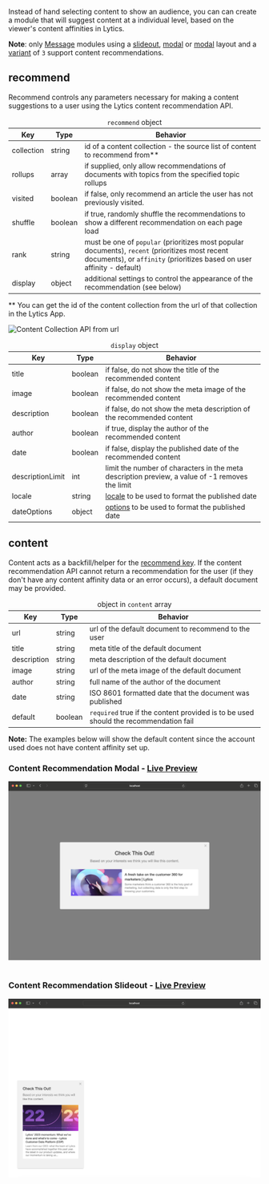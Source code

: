 Instead of hand selecting content to show an audience, you can can create a module that will suggest content at a individual level, based on the viewer's content affinities in Lytics.

**Note**: only [Message](/types/message) modules using a [slideout](/layouts/slideout), [modal](/layouts/modal) or [modal](/layouts/inline) layout and a [variant](/layouts/modal#variant) of `3` support content recommendations.

## recommend

Recommend controls any parameters necessary for making a content suggestions to a user using the Lytics content recommendation API.


<table>
  <thead>
    <tr>
      <td colspan="3" align="center"><code>recommend</code> object</td>
    </tr>
    <tr>
      <th>Key</th>
      <th>Type</th>
      <th>Behavior</th>
    </tr>
  </thead>

  <tr>
    <td>collection</td>
    <td>string</td>
    <td>id of a content collection - the source list of content to recommend from**</td>
  </tr>

  <tr>
    <td>rollups</td>
    <td>array</td>
    <td>if supplied, only allow recommendations of documents with topics from the specified topic rollups</td>
  </tr>

  <tr>
    <td>visited</td>
    <td>boolean</td>
    <td>if false, only recommend an article the user has not previously visited.</td>
  </tr>

  <tr>
    <td>shuffle</td>
    <td>boolean</td>
    <td>if true, randomly shuffle the recommendations to show a different recommendation on each page load</td>
  </tr>

  <tr>
    <td>rank</td>
    <td>string</td>
    <td>must be one of <code>popular</code> (prioritizes most popular documents), <code>recent</code> (prioritizes most recent documents), or <code>affinity</code> (prioritizes based on user affinity - default)</td>
  </tr>

  <tr>
    <td>display</td>
    <td>object</td>
    <td>additional settings to control the appearance of the recommendation (see below)</td>
  </tr>

</table>

** You can get the id of the content collection from the url of that collection in the Lytics App.

<img class="full" src="../assets/content_collection_id.jpg" alt="Content Collection API from url">

<table>
  <thead>
    <tr>
      <td colspan="3" align="center"><code>display</code> object</td>
    </tr>
    <tr>
      <th>Key</th>
      <th>Type</th>
      <th>Behavior</th>
    </tr>
  </thead>

  <tr>
    <td>title</td>
    <td>boolean</td>
    <td>if false, do not show the title of the recommended content</td>
  </tr>

  <tr>
    <td>image</td>
    <td>boolean</td>
    <td>if false, do not show the meta image of the recommended content</td>
  </tr>

  <tr>
    <td>description</td>
    <td>boolean</td>
    <td>if false, do not show the meta description of the recommended content</td>
  </tr>

  <tr>
    <td>author</td>
    <td>boolean</td>
    <td>if true, display the author of the recommended content</td>
  </tr>

  <tr>
    <td>date</td>
    <td>boolean</td>
    <td>if false, display the published date of the recommended content</td>
  </tr>

  <tr>
    <td>descriptionLimit</td>
    <td>int</td>
    <td>limit the number of characters in the meta description preview, a value of -1 removes the limit</td>
  </tr>

  <tr>
    <td>locale</td>
    <td>string</td>
    <td><a href="https://developer.mozilla.org/en-US/docs/Web/JavaScript/Reference/Global_Objects/Date/toLocaleDateString#Using_locales">locale</a> to be used to format the published date</td>
  </tr>

  <tr>
    <td>dateOptions</td>
    <td>object</td>
    <td><a href="https://developer.mozilla.org/en-US/docs/Web/JavaScript/Reference/Global_Objects/Date/toLocaleDateString#Using_options">options</a> to be used to format the published date</td>
  </tr>
</table>


## content

Content acts as a backfill/helper for the [recommend key](#recommend). If the content recommendation API cannot return a recommendation for the user (if they don't have any content affinity data or an error occurs), a default document may be provided.

<table>
  <thead>
    <tr>
      <td colspan="3" align="center">object in <code>content</code> array</td>
    </tr>
    <tr>
      <th>Key</th>
      <th>Type</th>
      <th>Behavior</th>
    </tr>
  </thead>

  <tr>
    <td>url</td>
    <td>string</td>
    <td>url of the default document to recommend to the user</td>
  </tr>
  <tr>
    <td>title</td>
    <td>string</td>
    <td>meta title of the default document</td>
  </tr>
  <tr>
    <td>description</td>
    <td>string</td>
    <td>meta description of the default document</td>
  </tr>
  <tr>
    <td>image</td>
    <td>string</td>
    <td>url of the meta image of the default document</td>
  </tr>
  <tr>
    <td>author</td>
    <td>string</td>
    <td>full name of the author of the document</td>
  </tr>
  <tr>
    <td>date</td>
    <td>string</td>
    <td>ISO 8601 formatted date that the document was published</td>
  </tr>
  <tr>
    <td>default</td>
    <td>boolean</td>
    <td><code>required</code> true if the content provided is to be used should the recommendation fail</td>
  </tr>
</table>

**Note:** The examples below will show the default content since the account used does not have content affinity set up.

<h3>Content Recommendation Modal - <a href="../examples/preview/layouts/modal/contentRecommend.html" target="_blank">Live Preview</a></h3>

![Content Recommendation Modal Module](examples/img/layouts/modal/contentRecommend.png)

<pre data-src="../examples/src/layouts/modal/contentRecommend.js"></pre>

<h3>Content Recommendation Slideout - <a href="../examples/preview/layouts/slideout/contentRecommend.html" target="_blank">Live Preview</a></h3>


![Content Recommendation Modal Module](examples/img/layouts/slideout/contentRecommend.png)

<pre data-src="../examples/src/layouts/slideout/contentRecommend.js"></pre>
